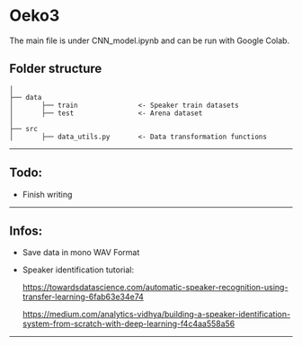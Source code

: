 Oeko3
==============================
The main file is under CNN_model.ipynb and can be run with Google Colab. 

Folder structure
------------
    │
    ├── data
    │       ├── train               <- Speaker train datasets
    │       ├── test                <- Arena dataset
    │
    ├── src                
    │       ├── data_utils.py       <- Data transformation functions
--------



Todo:
------------
 - Finish writing


------------



Infos:
------------
 - Save data in mono WAV Format
 
 - Speaker identification tutorial:
 
    https://towardsdatascience.com/automatic-speaker-recognition-using-transfer-learning-6fab63e34e74
       
    https://medium.com/analytics-vidhya/building-a-speaker-identification-system-from-scratch-with-deep-learning-f4c4aa558a56

------------


